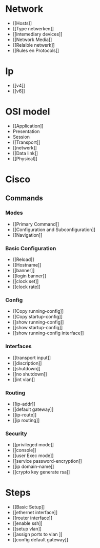 # Network
- [[Hosts]] 
- [[Type netwerken]]
- [[intemediary devices]] 
- [[Network Media]] 
- [[Relaible netwerk]] 
- [[Rules en Protocols]] 

# Ip
- [[v4]] 
- [[v6]] 

# OSI model 
- [[Application]]
- Presentation
- Session
- [[Transport]] 
- [[netwerk]] 
- [[Data link]] 
- [[Physical]] 

# Cisco
## Commands
### Modes 
- [[Primary Command]] 
- [[Configuration and Subconfiguration]] 
- [[Navigation]] 
### Basic Configuration 
- [[Reload]] 
- [[Hostname]] 
- [[banner]] 
- [[login banner]] 
- [[clock set]] 
- [[clock rate]]
### Config
- [[Copy running-config]] 
- [[Copy startup-config]] 
- [[show running-config]] 
- [[show startup-config]] 
- [[show running-config interface]] 
### Interfaces 
- [[transport input]]  
- [[discription]] 
- [[shutdown]] 
- [[no shutdown]]
- [[int vlan]]
### Routing
- [[ip-addr]]
- [[default gateway]]
- [[ip-route]] 
- [[ip routing]] 
### Security 
- [[privileged mode]]
- [[console]]
- [[user Exec mode]] 
- [[service password-encryption]] 
- [[ip domain-name]] 
- [[crypto key generate rsa]]

# Steps 
- [[Basic Setup]]
- [[ethernet interface]] 
- [[router interface]]
- [[enable ssh]] 
- [[setup vlan]] 
- [[assign ports to vlan ]] 
- [[config default gateway]] 
